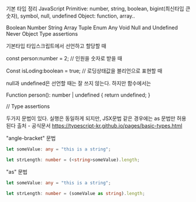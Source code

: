기본 타입 정리
JavaScript
Primitive: number, string, boolean, bigint(최신타입 큰숫자), symbol, null, undefined
Object: function, array..

Boolean
Number
String
Array
Tuple
Enum
Any
Void
Null and Undefined
Never
Object
Type assertions

기본타입 타입스크립트에서 선언하고 할당할 때

const person:number = 2; // 인원을 숫자로 받을 때

Const isLoding:boolean = true; // 로딩상태값을 블리언으로 표현할 때

null과 undefined은 선언할 때는 잘 쓰지 않는다. 하지만 함수에서는

Function person(): number | undefined {
return undefined;
}

// Type assertions

두가지 문법이 있다.
실행은 동일하게 되지만, JSX문법 같은 경우에는 as 문법만 허용된다
출처 - 공식문서
https://typescript-kr.github.io/pages/basic-types.html

"angle-bracket" 문법

```ts
let someValue: any = "this is a string";

let strLength: number = (<string>someValue).length;
```

"as" 문법

```ts
let someValue: any = "this is a string";

let strLength: number = (someValue as string).length;
```
